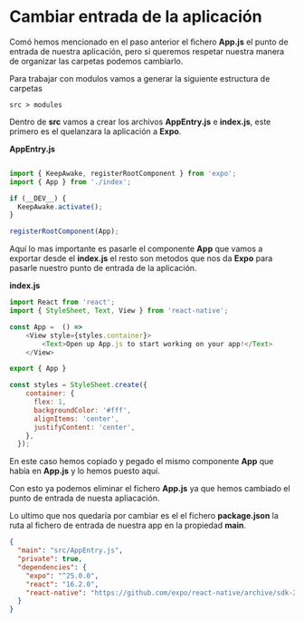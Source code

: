 # Cambiar entrada de la aplicación

Comó hemos mencionado en el paso anterior el fichero **App.js** el punto de entrada de nuestra aplicación, pero si queremos respetar nuestra manera de organizar las carpetas podemos cambiarlo.

Para trabajar con modulos vamos a generar la siguiente estructura de carpetas

```
src > modules
```

Dentro de **src** vamos a crear los archivos  **AppEntry.js** e **index.js**, este primero es el quelanzara la aplicación a **Expo**.

**AppEntry.js**
```javascript

import { KeepAwake, registerRootComponent } from 'expo';
import { App } from './index';

if (__DEV__) {
  KeepAwake.activate();
}

registerRootComponent(App);

```

Aquí lo mas importante es pasarle el componente **App** que vamos a exportar desde el **index.js** el resto son metodos que nos da **Expo** para pasarle nuestro punto de entrada de la aplicación.


**index.js**

```javascript
import React from 'react';
import { StyleSheet, Text, View } from 'react-native';

const App =  () => 
    <View style={styles.container}>
        <Text>Open up App.js to start working on your app!</Text>
    </View>

export { App }

const styles = StyleSheet.create({
    container: {
      flex: 1,
      backgroundColor: '#fff',
      alignItems: 'center',
      justifyContent: 'center',
    },
  });
```

En este caso hemos copiado y pegado el mismo componente **App** que había en **App.js** y lo hemos puesto aquí.

Con esto ya podemos eliminar el fichero **App.js** ya que hemos cambiado el punto de entrada de nuesta apliacación.

Lo ultimo que nos quedaría por cambiar es el el fichero **package.json** la ruta al fichero de entrada de nuestra app en la propiedad **main**.

```json
{
  "main": "src/AppEntry.js",
  "private": true,
  "dependencies": {
    "expo": "^25.0.0",
    "react": "16.2.0",
    "react-native": "https://github.com/expo/react-native/archive/sdk-25.0.0.tar.gz"
  }
}
```
